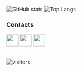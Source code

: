 
![GitHub stats](https://github-readme-stats.vercel.app/api?username=HackMemory&layout=compact&show_icons=true&theme=github_dark)
![Top Langs](https://github-readme-stats.vercel.app/api/top-langs/?username=HackMemory&layout=compact&show_icons=true&theme=github_dark)



### Contacts

<a target="_blank" href="https://t.me/hackmemory">
  <img width="32px" src="https://img.icons8.com/color/48/000000/telegram-app.png" />
</a>
<a target="_blank" href="https://www.linkedin.com/in/akbar-aliyev-002493211/">
  <img width="32px" src="https://img.icons8.com/color/48/000000/linkedin.png"  />
</a>
<a target="_blank" href="mailto:dragon.warri0r@yandex.com">
  <img width="32px" src="https://img.icons8.com/color/48/000000/apple-mail.png" />
</a>

<br />
<br />

![visitors](https://visitor-badge.laobi.icu/badge?page_id=HackMemory.HackMemory)
